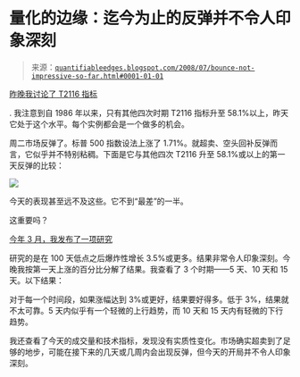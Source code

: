 <!--yml

分类：未分类

日期：2024-05-18 08:12:41

-->

# 量化的边缘：迄今为止的反弹并不令人印象深刻

> 来源：[`quantifiableedges.blogspot.com/2008/07/bounce-not-impressive-so-far.html#0001-01-01`](http://quantifiableedges.blogspot.com/2008/07/bounce-not-impressive-so-far.html#0001-01-01)

[昨晚我讨论了 T2116 指标](http://quantifiableedges.blogspot.com/2008/07/another-breadth-indicator-hitting.html)

. 我注意到自 1986 年以来，只有其他四次时期 T2116 指标升至 58.1%以上，昨天它处于这个水平。每个实例都会是一个做多的机会。

周二市场反弹了。标普 500 指数设法上涨了 1.71%。就超卖、空头回补反弹而言，它似乎并不特别粘稠。下面是它与其他四次 T2116 升至 58.1%或以上的第一天反弹的比较：

![](https://blogger.googleusercontent.com/img/b/R29vZ2xl/AVvXsEiyBlg5OUwpjkcNRtl20lu8GFl5ux2hTNtcscl2-GrKpe5vYcFc81ugxpSqRecPex88bTb9jELG8TUNFqyo_x7gFYuSDmfqDFN94rpQUJj5KvjCx227nU_aVMLygzeIdw5SYG8qeFK4Z98/s1600-h/2008-7-9+other+t2116+days.PNG)

今天的表现甚至远不及这些。它不到“最差”的一半。

这重要吗？

[今年 3 月，我发布了一项研究](http://quantifiableedges.blogspot.com/2008/03/cbi-of-15-precludes-bottom-explosion.html)

研究的是在 100 天低点之后爆炸性增长 3.5%或更多。结果非常令人印象深刻。今晚我按第一天上涨的百分比分解了结果。我查看了 3 个时期——5 天、10 天和 15 天。以下结果：

对于每一个时间段，如果涨幅达到 3%或更好，结果要好得多。低于 3%，结果就不太可靠。5 天内似乎有一个轻微的上行趋势，而 10 天和 15 天内有轻微的下行趋势。

我还查看了今天的成交量和技术指标，发现没有实质性变化。市场确实超卖到了足够的地步，可能在接下来的几天或几周内会出现反弹，但今天的开局并不令人印象深刻。
